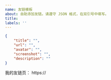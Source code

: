 ```yaml
---
name: 友链模板
about: 自助添加友链。请遵守 JSON 格式，在双引号中填写。
title:
labels: ''
---
```

<!-- 请在双引号中填写 -->
```json
{
    "title": "",
    "url": "",
    "avatar": "",
    "screenshot": "",
    "description": ""
}
```

我的友链页： https://

<!--
如果您使用 issue 作为友链源，请附上 issue 仓库链接，否则请直接添加 xaoxuu.com 到您的友链中。
-->